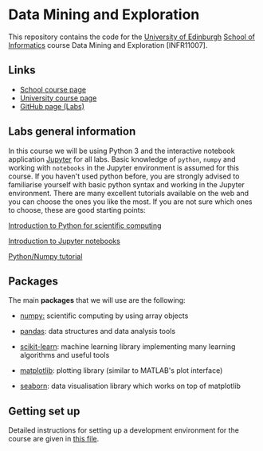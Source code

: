 # Data Mining and Exploration 
This repository contains the code for the [University of Edinburgh](http://www.ed.ac.uk/) [School of Informatics](http://www.ed.ac.uk/informatics/) course Data Mining and Exploration [INFR11007].
## Links
  * [School course page](http://www.inf.ed.ac.uk/teaching/courses/dme/)
  * [University course page](http://www.drps.ed.ac.uk/17-18/dpt/cxinfr11007.htm)
  * [GitHub page (Labs)](https://github.com/sinziana91/DME)

## Labs general information

In this course we will be using Python 3 and the interactive notebook application [Jupyter](http://jupyter.readthedocs.io/) for all labs. Basic knowledge of `python`, `numpy` and working with `notebooks` in the Jupyter environment is assumed for this course. If you haven't used python before, you are strongly advised to familiarise yourself with basic python syntax and working in the Jupyter environment. There are many excellent tutorials available on the web and you can choose the ones you like the most. If you are not sure which ones to choose, these are good starting points:

[Introduction to Python for scientific computing](http://bebi103.caltech.edu/2015/tutorials/t1a_intro_to_python.html)

[Introduction to Jupyter notebooks](http://bebi103.caltech.edu/2015/tutorials/t0b_intro_to_jupyter_notebooks.html)

[Python/Numpy tutorial](http://cs231n.github.io/python-numpy-tutorial/#python)


## Packages 

The main **packages** that we will use are the following:
* [numpy:](http://www.numpy.org/) scientific computing by using array objects

* [pandas](http://pandas.pydata.org/): data structures and data analysis tools

* [scikit-learn](http://scikit-learn.org/stable/): machine learning library implementing many learning algorithms and useful tools

* [matplotlib](http://matplotlib.org/): plotting library (similar to MATLAB's plot interface)

* [seaborn](https://seaborn.github.io/index.html): data visualisation library which works on top of matplotlib

## Getting set up
  Detailed instructions for setting up a development environment for the course are given in [this file](https://github.com/agamemnonc/dme/blob/master/environment-set-up.md).
